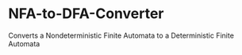 # NFA-to-DFA-Converter
Converts a Nondeterministic Finite Automata to a Deterministic Finite Automata
